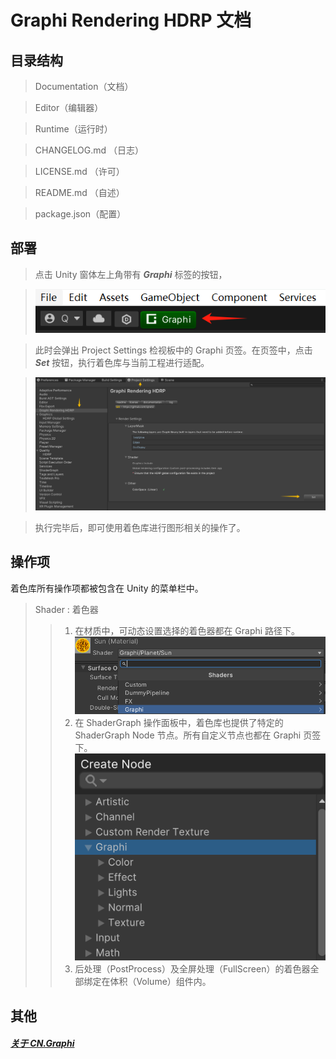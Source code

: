 # Graphi Rendering HDRP 文档

>
## 目录结构

> Documentation（文档）
 
> Editor（编辑器）

> Runtime（运行时）

> CHANGELOG.md （日志）

> LICENSE.md （许可）

> README.md （自述）

> package.json（配置）


## 部署 
> 点击 Unity 窗体左上角带有 ***Graphi*** 标签的按钮，

> ![](images/doc1.png)

> 此时会弹出 Project Settings 检视板中的 Graphi 页签。在页签中，点击 ***Set*** 按钮，执行着色库与当前工程进行适配。

> ![](images/doc3.png)

> 执行完毕后，即可使用着色库进行图形相关的操作了。



## 操作项
着色库所有操作项都被包含在 Unity 的菜单栏中。

> Shader : 着色器
>> 1. 在材质中，可动态设置选择的着色器都在 Graphi 路径下。
>> ![](images/doc5.png)
>> 2. 在 ShaderGraph 操作面板中，着色库也提供了特定的 ShaderGraph Node 节点。所有自定义节点也都在 Graphi 页签下。
>> ![](images/doc6.png)
>> 3. 后处理（PostProcess）及全屏处理（FullScreen）的着色器全部绑定在体积（Volume）组件内。


## 其他
##### **[关于 CN.Graphi](https://github.com/qnstd)**